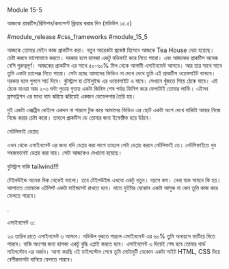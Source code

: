 Module 15-5

আজকে প্রাকটিস/রিভিশন/কনসেপ্ট ক্লিয়ার করার দিন (মডিউল ১৫.৫)

#module_release #css_frameworks #module_15_5

আজকে তোমার মেইন কাজ প্রাকটিস করা। নতুন আরেকটা প্রজেক্ট হিসেবে আজকে Tea House দেয়া হয়েছে। চেষ্টা করবে ভালোভাবে করতে। দরকার হলে হালকা একটু মডিফাই করে নিতে পারো। এবং আজকের প্রাকটিস অনেক বেশি গুরুত্বপূর্ণ। আজকের প্রাকটিস এর সাথে ৫০-৬০% মিল থেকে আগামী এসাইনমেন্ট আসবে। আর তার সাথে সাথে তুমি একটা চ্যালেঞ্জ নিতে পারো। সেটা হচ্ছে আমাদের ভিডিও না দেখে দেখে তুমি এই প্রাকটিস ওয়েবসাইট বানাবে। দরকার হলে গুগলে সার্চ দিবে। বুটস্ট্রাপ বা টেইলুইন্ড এর ওয়েবসাইট এ যাবে। সেখানে খুঁজতে গিয়ে ঠেকে যাবে। এই ঠেকে যাওয়া আর ২-৩ ঘন্টা গুতায় গুতায় একটা জিনিস শেষ পর্যন্ত ফিনিশ করে ফেলাটাই তোমার লার্নিং। এইসব ফ্রাসট্রেশন এর মধ্যে ঘাম ঝরিয়ে ঝরিয়েই একজন ডেভেলপার তৈরি হয়।

দুই একটা এক্সট্রিম কেইসে একদম না পারলে টুক করে আমাদের ভিডিও এর ছোট একটা অংশ দেখে বাকিটা আবার নিজে নিজে করার চেষ্টা করো। তাহলে প্রাকটিস ডে তোমার জন্য ইফেক্টিভ হয়ে উঠবে।

নেটলিফাই ডেপ্লয়:

এখন থেকে এসাইনমেন্ট এর জন্য যদি ডেপ্লয় করা লাগে তাহলে সেটা ডেপ্লয় করবে নেটলিফাই তে। নেটলিফাইতে খুব সহজভাবেই ডেপ্লয় করা যায়। সেটা আজকেও দেখানো হয়েছে।

বুটস্ট্রাপ নাকি tailwind!!!

টেইলউইন্ড অনেক দিক থেকেই ভালো। তবে টেইলউইন্ড এখনো একটু নতুন। বয়সে কম। দেখা যাক সামনে কি হয়। আপাতত তোমাকে এটলিস্ট একটা মাইন্ডসেট রাখতে হবে। যাতে দুইটার যেকোন একটা আসুক না কেন তুমি কাজ করে ফেলতে পারবে।

.

এসাইনমেন্ট ৩:

২৩ তারিখ রাতে এসাইনমেন্ট ৩ আসবে। মডিউল বুঝতে পারলে এসাইনমেন্ট এর ৬০% তুমি অনায়সে ফাটিয়ে দিতে পারবে। বাকি অংশের জন্য হালকা একটু বুদ্ধি এপ্লাই করতে হবে। এসাইনমেন্ট ৩ দিয়েই শেষ হবে তোমার থার্ড মাইলস্টোন এর অর্জন। আশা করছি এই মাইলস্টোন শেষে তুমি মোটামুটি যেকোন একটা সাইট HTML, CSS দিয়ে বেশীরভাগটা বানিয়ে ফেলতে পারবে।

